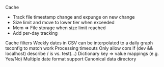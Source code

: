 Cache
- Track file timestamp change and expunge on new change
- Size limit and move to lower tier when exceeded
- Mem => File storage when size limit reached
- Add per-day tracking

Cache filters
Weekly dates in CSV can be interpolated to a daily graph
tsconfig to match work
Processing timeouts
Only allow cors if (dev && localhost)
describe / is vs. test(...)
Dictionary key => value mappings (e.g. Yes/No)
Multiple date format support
Canonical data directory